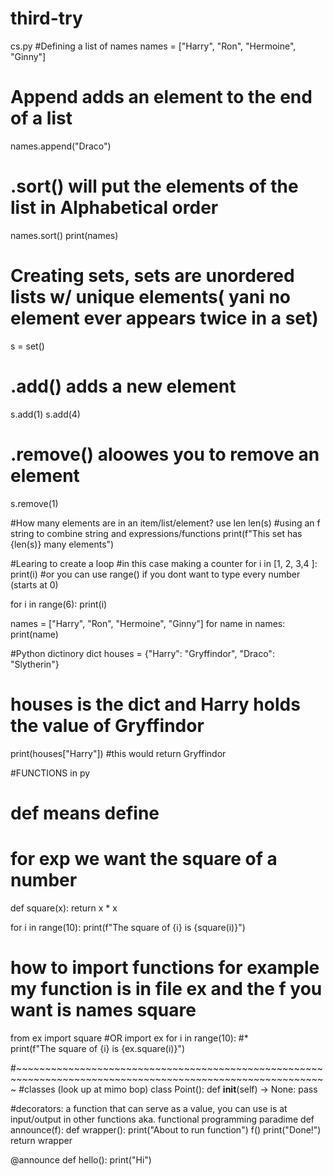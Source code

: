 # third-try
cs.py
#Defining a list of names
names = ["Harry", "Ron", "Hermoine", "Ginny"]

# Append adds an element to the end of a list
names.append("Draco")

# .sort() will put the elements of the list in Alphabetical order
names.sort()
print(names)

# Creating sets, sets are unordered lists w/ unique elements( yani no element ever appears twice in a set)
s = set()
# .add() adds a new element
s.add(1)
s.add(4)
# .remove() aloowes you to remove an element
s.remove(1)

#How many elements are in an item/list/element? use len
len(s)
#using an f string to combine string and expressions/functions
print(f"This set has {len(s)} many elements")

#Learing to create a loop
#in this case making a counter
for i in [1, 2, 3,4 ]:
    print(i)
    #or you can use range() if you dont want to type every number (starts at 0)

for i in range(6):
    print(i)    

names = ["Harry", "Ron", "Hermoine", "Ginny"]
for name in names:
    print(name)

#Python dictinory dict
houses = {"Harry": "Gryffindor", "Draco": "Slytherin"}
# houses is the dict and Harry holds the value of Gryffindor
print(houses["Harry"]) #this would return Gryffindor

#FUNCTIONS in py
# def means define
# for exp we want the square of a number
def square(x):
    return x * x

for i in range(10):
    print(f"The square of {i} is {square(i)}")


# how to import functions for example my function is in file ex and the f you want is names square
from ex import square 
#OR
import ex 
for i in range(10):              #*   
    print(f"The square of {i} is {ex.square(i)}")

#~~~~~~~~~~~~~~~~~~~~~~~~~~~~~~~~~~~~~~~~~~~~~~~~~~~~~~~~~~~~~~~~~~~~~~~~~~~~~~~~~~~~~~~~~~~~~~~~~~~~~~~~~~~~
#classes (look up at mimo bop)
class Point():
    def __init__(self) -> None:
        pass

#decorators: a function that can serve as a value, you can use is at input/output in other functions aka. functional programming paradime
def announce(f):
    def wrapper():
        print("About to run function")
        f()
        print("Done!")
    return wrapper
    
@announce
def hello():
    print("Hi")

